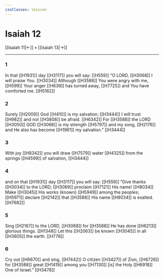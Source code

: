 ```yaml
---
cssClasses: lexicon
---
```


# Isaiah 12

[[Isaiah 11|←]] • [[Isaiah 13|→]]

---

### 1
In that [[H1931]] day [[H3117]] you will say: [[H559]] “O LORD, [[H3068]] I will praise You. [[H3034]] Although [[H3588]] You were angry with me, [[H599]] Your anger [[H639]] has turned away, [[H7725]] and You have comforted me. [[H5162]]

### 2
Surely [[H2009]] God [[H410]] is my salvation; [[H3444]] I will trust [[H982]] and not [[H3808]] be afraid. [[H6342]] For [[H3588]] the LORD [[H3050]] GOD [[H3068]] is my strength [[H5797]] and my song, [[H2176]] and He also has become [[H1961]] my salvation.” [[H3444]]

### 3
With joy [[H8342]] you will draw [[H7579]] water [[H4325]] from the springs [[H4599]] of salvation, [[H3444]]

### 4
and on that [[H1931]] day [[H3117]] you will say: [[H559]] “Give thanks [[H3034]] to the LORD; [[H3069]] proclaim [[H7121]] His name! [[H8034]] Make [[H3045]] His works {known} [[H5949]] among the peoples; [[H5971]] declare [[H2142]] that [[H3588]] His name [[H8034]] is exalted. [[H7682]]

### 5
Sing [[H2167]] to the LORD, [[H3068]] for [[H3588]] He has done [[H6213]] glorious things. [[H1348]] Let this [[H2063]] be known [[H3045]] in all [[H3605]] the earth. [[H776]]

### 6
Cry out [[H6670]] and sing, [[H7442]] O citizen [[H3427]] of Zion, [[H6726]] for [[H3588]] great [[H1419]] among you [[H7130]] [is] the Holy [[H6918]] One of Israel.” [[H3478]]

